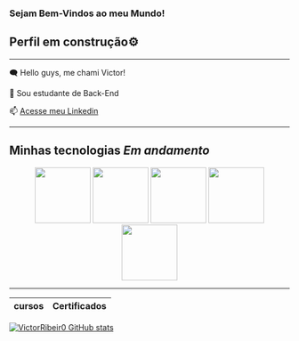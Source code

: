 ### Sejam Bem-Vindos ao meu Mundo!

## Perfil em construção⚙️

----------

🗨️ Hello guys, me chami Victor!

🎯 Sou estudante de Back-End

📫 [Acesse meu Linkedin](https://www.linkedin.com/in/victor-ribeiro-1987211b6/)

---------------

## Minhas tecnologias *Em andamento*

<p align="center">
<img src="https://cdn.jsdelivr.net/gh/devicons/devicon@latest/icons/python/python-plain-wordmark.svg" width="100px"> <img src="https://cdn.jsdelivr.net/gh/devicons/devicon@latest/icons/java/java-original.svg" width="100px"> 
<img src="https://cdn.jsdelivr.net/gh/devicons/devicon@latest/icons/ruby/ruby-original-wordmark.svg" width="100px">  <img src="https://cdn.jsdelivr.net/gh/devicons/devicon@latest/icons/git/git-original.svg" width="100px">  <img src="https://cdn.jsdelivr.net/gh/devicons/devicon@latest/icons/github/github-original.svg" width="100px">
</p>

-------------
| cursos | Certificados | 
|--------|--------------|



[![VictorRibeir0 GitHub stats](https://github-readme-stats.vercel.app/api?username=VictorRibeir0)](https://github.com/VictorRibeir0/github-readme-stats)


<!--
**VictorRibeir0/VictorRibeir0** is a ✨ _special_ ✨ repository because its `README.md` (this file) appears on your GitHub profile.

Here are some ideas to get you started:

- 🔭 I’m currently working on ...
- 🌱 I’m currently learning ...
- 👯 I’m looking to collaborate on ...
- 🤔 I’m looking for help with ...
- 💬 Ask me about ...
- 📫 How to reach me: ...
- 😄 Pronouns: ...
- ⚡ Fun fact: ...
-->



